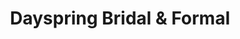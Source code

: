 ---
title: "Dayspring Bridal & Formal"
url: /lynchburg/dayspring-bridal-und-formal/
shop: Kleidung
---